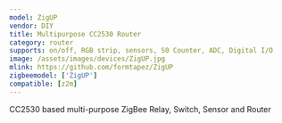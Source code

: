 ```yaml
---
model: ZigUP
vendor: DIY 
title: Multipurpose CC2530 Router
category: router
supports: on/off, RGB strip, sensors, S0 Counter, ADC, Digital I/O
image: /assets/images/devices/ZigUP.jpg
mlink: https://github.com/formtapez/ZigUP
zigbeemodel: ['ZigUP']
compatible: [z2m]
---
```


CC2530 based multi-purpose ZigBee Relay, Switch, Sensor and Router 
